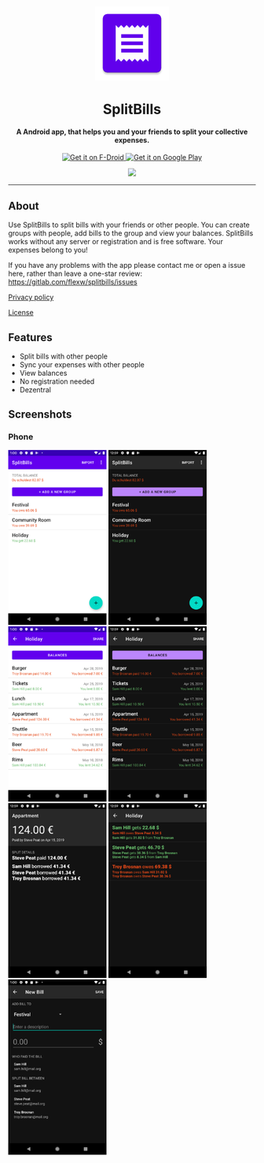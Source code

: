 <p align='center'>
<img src='app/src/main/ic_launcher-web.png' height='150'></img>
</p>

<h1 align='center'>SplitBills</h1>
<h4 align='center'>A Android app, that helps you and your friends to split your collective expenses.</h4>

<p align='center'>
<a href='https://f-droid.org/packages/org.weilbach.splitbills/'>
<img alt='Get it on F-Droid' src='https://fdroid.gitlab.io/artwork/badge/get-it-on.png' height='75'>
</a>

<a href='https://play.google.com/store/apps/details?id=org.weilbach.splitbills'>
<img alt='Get it on Google Play' src='https://play.google.com/intl/en_us/badges/images/generic/en_badge_web_generic.png' height='75'/>
</a>
</p>

<p align='center'>
<a href="https://www.gnu.org/licenses/gpl-3.0" alt="License: GPLv3"><img src="https://img.shields.io/badge/License-GPL%20v3-blue.svg"></a>
</p>
<hr>

## About

Use SplitBills to split bills with your friends or other people. You can create groups with people, add bills to the group and view your balances. SplitBills works without any server or registration and is free software. Your expenses belong to you!

If you have any problems with the app please contact me or open a issue here, rather than leave a one-star review: https://gitlab.com/flexw/splitbills/issues


[Privacy policy](PRIVACY_POLICY.md)


[License](LICENSE)

## Features

* Split bills with other people
* Sync your expenses with other people
* View balances
* No registration needed
* Dezentral

## Screenshots

### Phone

<img src="screenshots/phone/phone_light_groups_english.png" alt="drawing" width="200"/>
<img src="screenshots/phone/phone_dark_groups_english.png" alt="drawing" width="200"/>
<img src="screenshots/phone/phone_light_bills_english.png" alt="drawing" width="200"/>
<img src="screenshots/phone/phone_dark_bills_english.png" alt="drawing" width="200"/>
<img src="screenshots/phone/phone_dark_bill_detail_english.png" alt="drawing" width="200"/>
<img src="screenshots/phone/phone_dark_balance_english.png" alt="drawing" width="200"/>
<img src="screenshots/phone/phone_dark_add_bill_english.png" alt="drawing" width="200"/>
